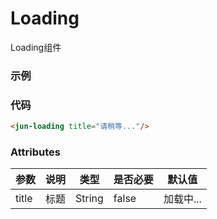 # Loading
Loading组件

### 示例
<jun-loading title="请稍等..."/>

### 代码
```html
<jun-loading title="请稍等..."/>
```

### Attributes
| 参数 | 说明 | 类型 | 是否必要 | 默认值 |
| --- | --- | ---  |   ---   |  ---  |
| title | 标题  | String | false | 加载中... |
